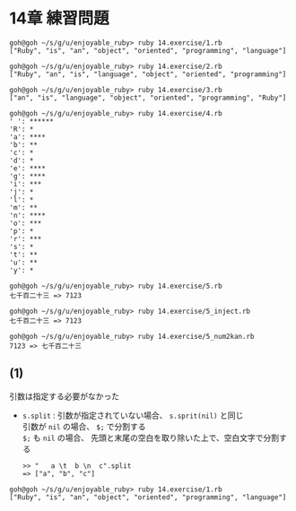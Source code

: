 # 14章 練習問題

```
goh@goh ~/s/g/u/enjoyable_ruby> ruby 14.exercise/1.rb
["Ruby", "is", "an", "object", "oriented", "programming", "language"]
```

```
goh@goh ~/s/g/u/enjoyable_ruby> ruby 14.exercise/2.rb
["Ruby", "an", "is", "language", "object", "oriented", "programming"]
```

```
goh@goh ~/s/g/u/enjoyable_ruby> ruby 14.exercise/3.rb
["an", "is", "language", "object", "oriented", "programming", "Ruby"]
```

```
goh@goh ~/s/g/u/enjoyable_ruby> ruby 14.exercise/4.rb
' ': ******
'R': *
'a': ****
'b': **
'c': *
'd': *
'e': ****
'g': ****
'i': ***
'j': *
'l': *
'm': **
'n': ****
'o': ***
'p': *
'r': ***
's': *
't': **
'u': **
'y': *
```

```
goh@goh ~/s/g/u/enjoyable_ruby> ruby 14.exercise/5.rb
七千百二十三 => 7123
```

```
goh@goh ~/s/g/u/enjoyable_ruby> ruby 14.exercise/5_inject.rb
七千百二十三 => 7123
```

```
goh@goh ~/s/g/u/enjoyable_ruby> ruby 14.exercise/5_num2kan.rb
7123 => 七千百二十三
```

## (1)

引数は指定する必要がなかった

- `s.split` : 引数が指定されていない場合、 `s.sprit(nil)` と同じ  
    引数が `nil` の場合、 `$;` で分割する  
    `$;` も `nil` の場合、 先頭と末尾の空白を取り除いた上で、空白文字で分割する

    ```
    >> "   a \t  b \n  c".split
    => ["a", "b", "c"]
    ```

```
goh@goh ~/s/g/u/enjoyable_ruby> ruby 14.exercise/1.rb
["Ruby", "is", "an", "object", "oriented", "programming", "language"]
```

